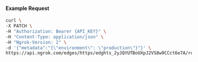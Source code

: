 <!-- Code generated for API Clients. DO NOT EDIT. -->

#### Example Request

```bash
curl \
-X PATCH \
-H "Authorization: Bearer {API_KEY}" \
-H "Content-Type: application/json" \
-H "Ngrok-Version: 2" \
-d '{"metadata":"{\"environment\": \"production\"}"}' \
https://api.ngrok.com/edges/https/edghts_2yJQYUTBoUXpJ2VS8w9CCct6e7A/routes/edghtsrt_2yJQYWJLMsl4em3cELxvoGuAiML
```
